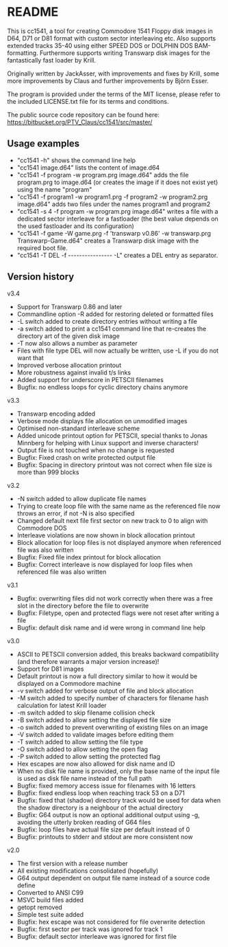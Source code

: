 # README #

This is cc1541, a tool for creating Commodore 1541 Floppy disk
images in D64, D71 or D81 format with custom sector interleaving
etc.  Also supports extended tracks 35-40 using either SPEED DOS or
DOLPHIN DOS BAM-formatting. Furthermore supports writing Transwarp
disk images for the fantastically fast loader by Krill.

Originally written by JackAsser, with improvements and fixes by
Krill, some more improvements by Claus and further improvements by
Björn Esser.

The program is provided under the terms of the MIT license, please
refer to the included LICENSE.txt file for its terms and conditions.

The public source code repository can be found here:
https://bitbucket.org/PTV_Claus/cc1541/src/master/

## Usage examples ##

* "cc1541 -h" shows the command line help
* "cc1541 image.d64" lists the content of image.d64
* "cc1541 -f program -w program.prg image.d64" adds the file
  program.prg to image.d64 (or creates the image if it does not
  exist yet) using the name "program"
* "cc1541 -f program1 -w program1.prg -f program2 -w program2.prg
  image.d64" adds two files under the names program1 and program2
* "cc1541 -s 4 -f program -w program.prg image.d64" writes a file
  with a dedicated sector interleave for a fastloader (the best
  value depends on the used fastloader and its configuration)
* "cc1541 -f game -W game.prg -f 'transwarp v0.86' -w transwarp.prg
  Transwarp-Game.d64" creates a Transwarp disk image with the
  required boot file.
* "cc1541 -T DEL -f ---------------- -L" creates a DEL entry as 
  separator.

## Version history ##

v3.4

* Support for Transwarp 0.86 and later
* Commandline option -R added for restoring deleted or formatted
  files
* -L switch added to create directory entries without writing a 
  file
* -a switch added to print a cc1541 command line that re-creates
  the directory art of the given disk image
* -T now also allows a number as parameter
* Files with file type DEL will now actually be written, use
  -L if you do not want that
* Improved verbose allocation printout
* More robustness against invalid t/s links
* Added support for underscore in PETSCII filenames
* Bugfix: no endless loops for cyclic directory chains anymore

v3.3

* Transwarp encoding added
* Verbose mode displays file allocation on unmodified images
* Optimised non-standard interleave scheme
* Added unicode printout option for PETSCII, special thanks to
  Jonas Minnberg for helping with Linux support and inverse
  characters!
* Output file is not touched when no change is requested
* Bugfix: Fixed crash on write protected output file
* Bugfix: Spacing in directory printout was not correct when
  file size is more than 999 blocks

v3.2

* -N switch added to allow duplicate file names
* Trying to create loop file with the same name as the referenced
  file now throws an error, if not -N is also specified
* Changed default next file first sector on new track to 0 to align
  with Commodore DOS
* Interleave violations are now shown in block allocation printout
* Block allocation for loop files is not displayed anymore when
  referenced file was also written
* Bugfix: Fixed file index printout for block allocation
* Bugfix: Correct interleave is now displayed for loop files when
  referenced file was also written

v3.1

* Bugfix: overwriting files did not work correctly when there was a
  free slot in the directory before the file to overwrite
* Bugfix: Filetype, open and protected flags were not reset after
  writing a file
* Bugfix: default disk name and id were wrong in command line help

v3.0

* ASCII to PETSCII conversion added, this breaks backward
  compatibility (and therefore warrants a major version increase)!
* Support for D81 images
* Default printout is now a full directory similar to how it would be
  displayed on a Commodore machine
* -v switch added for verbose output of file and block allocation
* -M switch added to specify number of characters for filename hash
  calculation for latest Krill loader
* -m switch added to skip filename collision check
* -B switch added to allow setting the displayed file size
* -o switch added to prevent overwriting of existing files on an image
* -V switch added to validate images before editing them
* -T switch added to allow setting the file type
* -O switch added to allow setting the open flag
* -P switch added to allow setting the protected flag
* Hex escapes are now also allowed for disk name and ID
* When no disk file name is provided, only the base name of the input
  file is used as disk file name instead of the full path
* Bugfix: fixed memory access issue for filenames with 16 letters
* Bugfix: fixed endless loop when reaching track 53 on a D71
* Bugfix: fixed that (shadow) directory track would be used for data
  when the shadow directory is a neighbour of the actual directory
* Bugfix: G64 output is now an optional additional output using -g,
  avoiding the utterly broken reading of G64 files
* Bugfix: loop files have actual file size per default instead of 0
* Bugfix: printouts to stderr and stdout are more consistent now

v2.0

* The first version with a release number
* All existing modifications consolidated (hopefully)
* G64 output dependent on output file name instead of a source code
  define
* Converted to ANSI C99
* MSVC build files added
* getopt removed
* Simple test suite added
* Bugfix: hex escape was not considered for file overwrite detection
* Bugfix: first sector per track was ignored for track 1
* Bugfix: default sector interleave was ignored for first file
